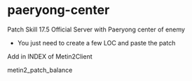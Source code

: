 # paeryong-center
Patch Skill 17.5 Official Server with Paeryong center of enemy

* You just need to create a few LOC and paste the patch

Add in INDEX of Metin2Client

metin2_patch_balance

